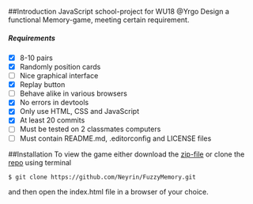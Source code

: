 ##Introduction
JavaScript school-project for WU18 @Yrgo
Design a functional Memory-game, meeting certain requirement.

##### Requirements
- [x] 8-10 pairs
- [x] Randomly position cards
- [ ] Nice graphical interface
- [x] Replay button
- [ ] Behave alike in various browsers
- [x] No errors in devtools
- [x] Only use HTML, CSS and JavaScript
- [x] At least 20 commits
- [ ] Must be tested on 2 classmates computers
- [ ] Must contain README.md, .editorconfig and LICENSE files

##Installation
To view the game either download the [zip-file](https://github.com/Neyrin/FuzzyMemory/archive/master.zip) or clone the [repo](https://github.com/Neyrin/FuzzyMemory.git) using
terminal
```bash
$ git clone https://github.com/Neyrin/FuzzyMemory.git
```
and then open the index.html file in a browser of your choice.
